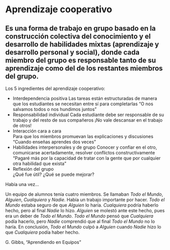 # Aprendizaje cooperativo
Es una forma de trabajo en grupo basado en la construcción colectiva del conocimiento y el desarrollo de habilidades mixtas (aprendizaje y desarrollo personal y social), donde cada miembro del grupo es responsable tanto de su aprendizaje como del de los restantes miembros del grupo.
---
Los 5 ingredientes del aprendizaje cooperativo:

- Interdependencia positiva	
  Las tareas están estructuradas de manera que los estudiantes se necesitan entre sí para completarlas
  “O nos salvamos todos o nos hundimos juntos”
- Responsabilidad individual
  Cada estudiante debe ser responsable de su trabajo y del resto de sus compañeros
  ¡No vale descansar en el trabajo de otros!
- Interacción cara a cara	
  Para que los miembros promuevan las explicaciones y discusiones
  “Cuando enseñas aprendes dos veces”
- Habilidades interpersonales y de grupo
  Conocer y confiar en el otro, comunicarse acertadamente, resolver conflictos constructivamente
  “Pagaré más por la capacidad de tratar con la gente que por cualquier otra habilidad que exista”
- Reflexión del grupo	
  ¿Qué fue útil? ¿Qué se puede mejorar?

Había una vez...

Un equipo de alumnos tenía cuatro miembros. Se llamaban *Todo el Mundo*, *Alguien*, *Cualquiera* y *Nadie*. 
Había un trabajo importante por hacer. 
*Todo el Mundo* estaba seguro de que *Alguien* lo haría. 
*Cualquiera* podría haberlo hecho, pero al final *Nadie* lo hizo. 
*Alguien* se molestó ante este hecho, pues era un deber de *Todo el Mundo*. 
*Todo el Mundo* pensó que *Cualquiera* podía hacerlo, pero *Nadie* comprendió que al final *Todo el Mundo* no lo haría. 
En conclusión, *Todo el Mundo* culpó a *Alguien* cuando *Nadie* hizo lo que *Cualquiera* podía haber hecho.

G. Gibbs, “Aprendiendo en Equipos”
